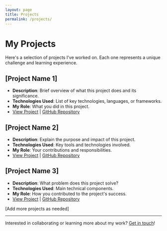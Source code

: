 ```yaml
---
layout: page
title: Projects
permalink: /projects/
---
```


# My Projects

Here's a selection of projects I've worked on. Each one represents a unique challenge and learning experience.

## [Project Name 1]

- **Description**: Brief overview of what this project does and its significance.
- **Technologies Used**: List of key technologies, languages, or frameworks.
- **My Role**: What you did in this project.
- [View Project](#) | [GitHub Repository](#)

## [Project Name 2]

- **Description**: Explain the purpose and impact of this project.
- **Technologies Used**: Key tools and technologies involved.
- **My Role**: Your contributions and responsibilities.
- [View Project](#) | [GitHub Repository](#)

## [Project Name 3]

- **Description**: What problem does this project solve?
- **Technologies Used**: Main technical components.
- **My Role**: How you contributed to the project's success.
- [View Project](#) | [GitHub Repository](#)

[Add more projects as needed]

---

Interested in collaborating or learning more about my work? [Get in touch](/about)!
